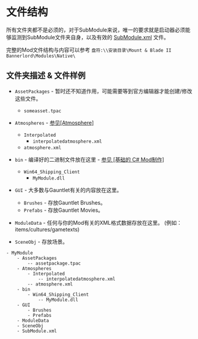 # 文件结构

所有文件夹都不是必须的，对于SubModule来说，唯一的要求就是启动器必须能够监测到SubModule文件夹自身，以及有效的 [SubModule.xml](../_xmldocs/submodule.md) 文件。

完整的Mod文件结构与内容可以参考
 `盘符:\\安装目录\Mount & Blade II Bannerlord\Modules\Native\`


## 文件夹描述 & 文件样例

* `AssetPackages` - 暂时还不知道作用，可能需要等到官方编辑器才能创建/修改这些文件。
  * `someasset.tpac`
  
* `Atmospheres` -  [参见\[Atmosphere\]](../_xmldocs/atmosphere.md)
  * `Interpolated` 
    * `interpolatedatmosphere.xml`
  * `atmosphere.xml`
  
* `bin` - 编译好的二进制文件放在这里 - [参见 \[基础的 C\# Mod制作\]](../_tutorials/basic-csharp-mod.md)
  * `Win64_Shipping_Client`
    * `MyModule.dll`
	
* `GUI` - 大多数与Gauntlet有关的内容放在这里。
  * `Brushes` - 存放Gauntlet Brushes。
  * `Prefabs` - 存放Gauntlet Movies。
  
* `ModuleData` - 任何与你的Mod有关的XML格式数据存放在这里。 \(例如：items/cultures/gametexts\)

* `SceneObj` - 存放场景。

```text
- MyModule
    - AssetPackages
        -- assetpackage.tpac
    - Atmospheres
        - Interpolated
            -- interpolatedatmosphere.xml
        -- atmosphere.xml
    - bin
        - Win64_Shipping_Client
            -- MyModule.dll
    - GUI
        - Brushes
        - Prefabs
    - ModuleData
    - SceneObj
    - SubModule.xml
```

